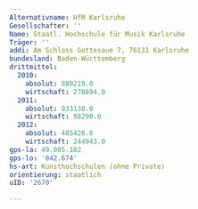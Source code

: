 ```yaml
---
Alternativname: HfM Karlsruhe
Gesellschafter: ''
Name: Staatl. Hochschule für Musik Karlsruhe
Träger: ''
addi: Am Schloss Gottesaue 7, 76131 Karlsruhe
bundesland: Baden-Württemberg
drittmittel:
  2010:
    absolut: 880219.0
    wirtschaft: 278894.0
  2011:
    absolut: 933138.0
    wirtschaft: 98290.0
  2012:
    absolut: 405426.0
    wirtschaft: 244943.0
gps-la: 49.005.182
gps-lo: '842.674'
hs-art: Kunsthochschulen (ohne Private)
orientierung: staatlich
uID: '2670'

---
```


